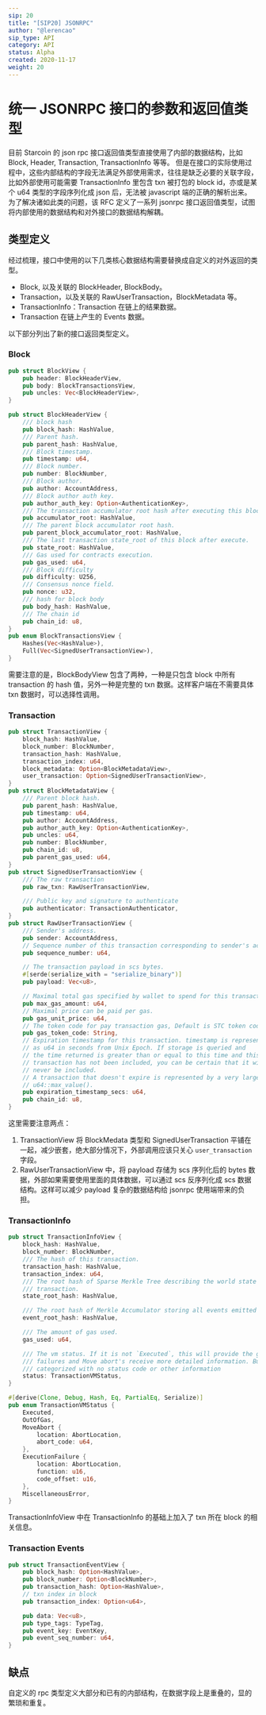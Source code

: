 ```yaml
---
sip: 20
title: "[SIP20] JSONRPC"
author: "@lerencao"
sip_type: API
category: API
status: Alpha
created: 2020-11-17
weight: 20
---
```


# 统一 JSONRPC 接口的参数和返回值类型

目前 Starcoin 的 json  rpc 接口返回值类型直接使用了内部的数据结构，比如 Block, Header, Transaction, TransactionInfo 等等。
但是在接口的实际使用过程中，这些内部结构的字段无法满足外部使用需求，往往是缺乏必要的关联字段，比如外部使用可能需要 TransactionInfo 里包含 txn 被打包的 block id，亦或是某个 u64 类型的字段序列化成 json 后，无法被 javascript 端的正确的解析出来。
为了解决诸如此类的问题，该 RFC 定义了一系列 jsonrpc 接口返回值类型，试图将内部使用的数据结构和对外接口的数据结构解耦。


## 类型定义

经过梳理，接口中使用的以下几类核心数据结构需要替换成自定义的对外返回的类型。

- Block, 以及关联的 BlockHeader, BlockBody。
- Transaction，以及关联的 RawUserTransaction，BlockMetadata 等。
- TransactionInfo：Transaction 在链上的结果数据。
- Transaction 在链上产生的 Events 数据。

以下部分列出了新的接口返回类型定义。

### Block

```rust
pub struct BlockView {
    pub header: BlockHeaderView,
    pub body: BlockTransactionsView,
    pub uncles: Vec<BlockHeaderView>,
}

pub struct BlockHeaderView {
    /// block hash
    pub block_hash: HashValue,
    /// Parent hash.
    pub parent_hash: HashValue,
    /// Block timestamp.
    pub timestamp: u64,
    /// Block number.
    pub number: BlockNumber,
    /// Block author.
    pub author: AccountAddress,
    /// Block author auth key.
    pub author_auth_key: Option<AuthenticationKey>,
    /// The transaction accumulator root hash after executing this block.
    pub accumulator_root: HashValue,
    /// The parent block accumulator root hash.
    pub parent_block_accumulator_root: HashValue,
    /// The last transaction state_root of this block after execute.
    pub state_root: HashValue,
    /// Gas used for contracts execution.
    pub gas_used: u64,
    /// Block difficulty
    pub difficulty: U256,
    /// Consensus nonce field.
    pub nonce: u32,
    /// hash for block body
    pub body_hash: HashValue,
    /// The chain id
    pub chain_id: u8,
}
pub enum BlockTransactionsView {
    Hashes(Vec<HashValue>),
    Full(Vec<SignedUserTransactionView>),
}
```

需要注意的是，BlockBodyView 包含了两种，一种是只包含 block 中所有 transaction 的 hash 值，另外一种是完整的 txn 数据。这样客户端在不需要具体 txn 数据时，可以选择性调用。

### Transaction

``` rust
pub struct TransactionView {
    block_hash: HashValue,
    block_number: BlockNumber,
    transaction_hash: HashValue,
    transaction_index: u64,
    block_metadata: Option<BlockMetadataView>,
    user_transaction: Option<SignedUserTransactionView>,
}
pub struct BlockMetadataView {
    /// Parent block hash.
    pub parent_hash: HashValue,
    pub timestamp: u64,
    pub author: AccountAddress,
    pub author_auth_key: Option<AuthenticationKey>,
    pub uncles: u64,
    pub number: BlockNumber,
    pub chain_id: u8,
    pub parent_gas_used: u64,
}
pub struct SignedUserTransactionView {
    /// The raw transaction
    pub raw_txn: RawUserTransactionView,

    /// Public key and signature to authenticate
    pub authenticator: TransactionAuthenticator,
}
pub struct RawUserTransactionView {
    /// Sender's address.
    pub sender: AccountAddress,
    // Sequence number of this transaction corresponding to sender's account.
    pub sequence_number: u64,

    // The transaction payload in scs bytes.
    #[serde(serialize_with = "serialize_binary")]
    pub payload: Vec<u8>,

    // Maximal total gas specified by wallet to spend for this transaction.
    pub max_gas_amount: u64,
    // Maximal price can be paid per gas.
    pub gas_unit_price: u64,
    // The token code for pay transaction gas, Default is STC token code.
    pub gas_token_code: String,
    // Expiration timestamp for this transaction. timestamp is represented
    // as u64 in seconds from Unix Epoch. If storage is queried and
    // the time returned is greater than or equal to this time and this
    // transaction has not been included, you can be certain that it will
    // never be included.
    // A transaction that doesn't expire is represented by a very large value like
    // u64::max_value().
    pub expiration_timestamp_secs: u64,
    pub chain_id: u8,
}
```

这里需要注意两点：

1. TransactionView 将 BlockMedata 类型和 SignedUserTransaction 平铺在一起，减少嵌套，绝大部分情况下，外部调用应该只关心 `user_transaction` 字段。
2. RawUserTransactionView 中，将 payload 存储为 scs 序列化后的 bytes 数据，外部如果需要使用里面的具体数据，可以通过 scs 反序列化成 scs 数据结构。这样可以减少 payload 复杂的数据结构给 jsonrpc 使用端带来的负担。

### TransactionInfo

``` rust
pub struct TransactionInfoView {
    block_hash: HashValue,
    block_number: BlockNumber,
    /// The hash of this transaction.
    transaction_hash: HashValue,
    transaction_index: u64,
    /// The root hash of Sparse Merkle Tree describing the world state at the end of this
    /// transaction.
    state_root_hash: HashValue,

    /// The root hash of Merkle Accumulator storing all events emitted during this transaction.
    event_root_hash: HashValue,

    /// The amount of gas used.
    gas_used: u64,

    /// The vm status. If it is not `Executed`, this will provide the general error class. Execution
    /// failures and Move abort's receive more detailed information. But other errors are generally
    /// categorized with no status code or other information
    status: TransactionVMStatus,
}

#[derive(Clone, Debug, Hash, Eq, PartialEq, Serialize)]
pub enum TransactionVMStatus {
    Executed,
    OutOfGas,
    MoveAbort {
        location: AbortLocation,
        abort_code: u64,
    },
    ExecutionFailure {
        location: AbortLocation,
        function: u16,
        code_offset: u16,
    },
    MiscellaneousError,
}
```

TransactionInfoView 中在 TransactionInfo 的基础上加入了 txn 所在 block 的相关信息。

### Transaction Events

``` rust
pub struct TransactionEventView {
    pub block_hash: Option<HashValue>,
    pub block_number: Option<BlockNumber>,
    pub transaction_hash: Option<HashValue>,
    // txn index in block
    pub transaction_index: Option<u64>,

    pub data: Vec<u8>,
    pub type_tags: TypeTag,
    pub event_key: EventKey,
    pub event_seq_number: u64,
}
```

## 缺点

自定义的 rpc 类型定义大部分和已有的内部结构，在数据字段上是重叠的，显的繁琐和重复。
